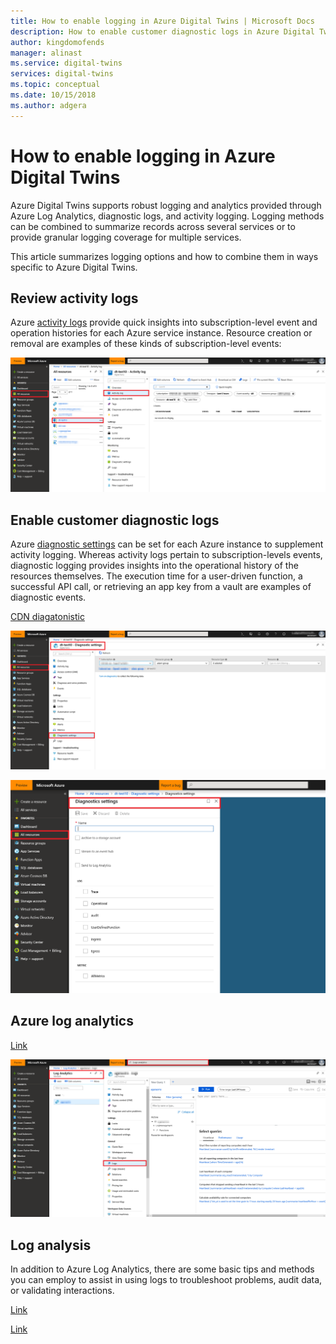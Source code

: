 ```yaml
---
title: How to enable logging in Azure Digital Twins | Microsoft Docs
description: How to enable customer diagnostic logs in Azure Digital Twins
author: kingdomofends
manager: alinast
ms.service: digital-twins
services: digital-twins
ms.topic: conceptual
ms.date: 10/15/2018
ms.author: adgera
---
```


# How to enable logging in Azure Digital Twins

Azure Digital Twins supports robust logging and analytics provided through Azure Log Analytics, diagnostic logs, and activity logging. Logging methods can be combined to summarize records across several services or to provide granular logging coverage for multiple services.

This article summarizes logging options and how to combine them in ways specific to Azure Digital Twins.

## Review activity logs

Azure [activity logs](https://docs.microsoft.com/azure/monitoring-and-diagnostics/monitoring-overview-activity-logs) provide quick insights into subscription-level event and operation histories for each Azure service instance. Resource creation or removal are examples of these kinds of subscription-level events:

![Activity log][1]

## Enable customer diagnostic logs

Azure [diagnostic settings](https://docs.microsoft.com/azure/monitoring-and-diagnostics/monitoring-overview-of-diagnostic-logs)  can be set for each Azure instance to supplement activity logging. Whereas activity logs pertain to subscription-levels events, diagnostic logging provides insights into the operational history of the resources themselves. The execution time for a user-driven function, a successful API call, or retrieving an app key from a vault are examples of diagnostic events.

[CDN diagatonistic](https://docs.microsoft.com/azure/cdn/cdn-azure-diagnostic-logs)

![Diagnostic settings one][2]

![Diagnostic settings two][3]

## Azure log analytics

[Link](https://docs.microsoft.com/azure/log-analytics/log-analytics-queries)

![Log analytics][4]

## Log analysis

In addition to Azure Log Analytics, there are some basic tips and methods you can employ to assist in using logs to troubleshoot problems, audit data, or validating interactions.

[Link](https://docs.microsoft.com/azure/security/azure-log-audit)

[Link](https://docs.microsoft.com/azure/cdn/cdn-log-analysis)

<!-- Images -->
[1]: media/how-to-use-logging/activity-log.png
[2]: media/how-to-use-logging/diagnostic-settings-one.png
[3]: media/how-to-use-logging/diagnostic-settings-two.png
[4]: media/how-to-use-logging/log-analytics.png